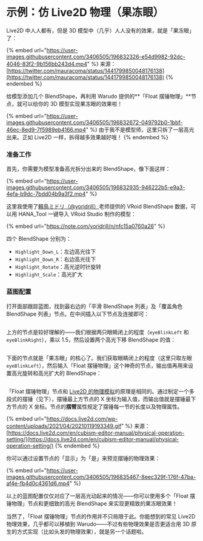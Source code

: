 # 示例：仿 Live2D 物理（果冻眼）

Live2D 中人人都有，但是 3D 模型中（几乎）人人没有的效果，就是「果冻眼」了：

{% embed url="https://user-images.githubusercontent.com/3406505/196832326-e54d9982-92dc-4046-83f2-9b156bb243d4.mp4" %}
来源：[https://twitter.com/mauracoma/status/1441799850048176138](https://twitter.com/mauracoma/status/1441799850048176138)
{% endembed %}

给模型添加几个 BlendShape，再利用 Warudo 提供的**「Float 摆锤物理」**节点，就可以给你的 3D 模型实现果冻眼的效果啦！

{% embed url="https://user-images.githubusercontent.com/3406505/196832672-049792b0-1bbf-46ec-8ed9-7f5989eb4166.mp4" %}
由于我不是模型师，这里只拆了一层高光出来。正如 Live2D 一样，拆得越多效果越好哦！
{% endembed %}

### 准备工作

首先，你需要为模型准备高光拆分出来的 BlendShape，像下面这样：

{% embed url="https://user-images.githubusercontent.com/3406505/196832935-946222b5-e9a3-4efa-b9dc-7bdd04b9a3f2.mp4" %}

这里我使用了[頼鳥ミドリ（@yoridrill）](https://twitter.com/yoridrill)老师提供的 VRoid BlendShape 数据，可以用 HANA\_Tool 一键导入 VRoid Studio 制作的模型：

{% embed url="https://note.com/yoridrill/n/nfc15a0760a26" %}

四个 BlendShape 分别为：

* `Highlight_Down_L`：左边高光往下
* `Highlight_Down_R`：右边高光往下
* `Highlight_Rotate`：高光逆时针旋转
* `Highlight_Scale`：高光扩大

### 蓝图配置

打开面部跟踪蓝图，找到最右边的「平滑 BlendShape 列表」及「覆盖角色 BlendShape 列表」节点。在中间插入以下节点及连接即可：

<figure><img src="/images/image(5)(2).png" alt="" /><figcaption></figcaption></figure>

上方的节点是较好理解的——我们根据两只眼睛闭上的程度（`eyeBlinkLeft` 和 `eyeBlinkRight`），乘以 1.5，然后设置两个高光下移 BlendShape 的值：

<figure><img src="/images/image(11)(1).png" alt="" /><figcaption></figcaption></figure>

下面的节点就是「果冻眼」的核心了。我们获取眼睛闭上的程度（这里只取左眼 `eyeBlinkLeft`），然后输入「Float 摆锤物理」这个神奇的节点，输出值再用来设置高光旋转和高光扩大的 BlendShape：

<figure><img src="/images/image(5)(1).png" alt="" /><figcaption></figcaption></figure>

「Float 摆锤物理」节点和 [Live2D 的物理模拟](https://docs.live2d.com/en/cubism-editor-manual/physics-operation/)的原理是相同的。通过制定一个多段式的摆锤（见下），摆锤最上方节点的 X 坐标为输入值，而输出值就是摆锤最下方节点的 X 坐标。节点的**摆臂**属性规定了摆锤每一节的长度以及物理属性。

{% embed url="https://docs.live2d.com/wp-content/uploads/2021/04/20210119193349.gif" %}
来源：[https://docs.live2d.com/en/cubism-editor-manual/physical-operation-setting/](https://docs.live2d.com/en/cubism-editor-manual/physical-operation-setting/)
{% endembed %}

你可以通过设置节点的「显示」为「是」来预览摆锤的物理效果：

{% embed url="https://user-images.githubusercontent.com/3406505/196835467-8eec329f-176f-47ba-af4e-fb4d0c4361d6.mp4" %}

以上的蓝图配置仅仅对应了一层高光动起来的情况——你可以使用多个「Float 摆锤物理」节点和更细致的高光 BlendShape 来实现更精致的果冻眼效果！

<div className="hint hint-success">
当然了，「Float 摆锤物理」节点的作用并不只局限于此。你能想到的常见 Live2D 物理效果，几乎都可以移植到 Warudo——不过有些物理效果是否更适合用 3D 原生的方式实现（比如头发的物理效果），就是另一个话题啦。
</div>
